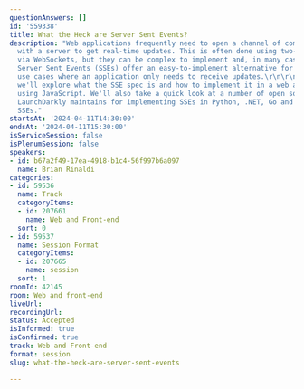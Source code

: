 ```yaml
---
questionAnswers: []
id: '559338'
title: What the Heck are Server Sent Events?
description: "Web applications frequently need to open a channel of communication
  with a server to get real-time updates. This is often done using two-way communication
  via WebSockets, but they can be complex to implement and, in many cases, are overkill.
  Server Sent Events (SSEs) offer an easy-to-implement alternative for many common
  use cases where an application only needs to receive updates.\r\n\r\nIn this session,
  we'll explore what the SSE spec is and how to implement it in a web application
  using JavaScript. We'll also take a quick look at a number of open source libraries
  LaunchDarkly maintains for implementing SSEs in Python, .NET, Go and more for server-to-server
  SSEs."
startsAt: '2024-04-11T14:30:00'
endsAt: '2024-04-11T15:30:00'
isServiceSession: false
isPlenumSession: false
speakers:
- id: b67a2f49-17ea-4918-b1c4-56f997b6a097
  name: Brian Rinaldi
categories:
- id: 59536
  name: Track
  categoryItems:
  - id: 207661
    name: Web and Front-end
  sort: 0
- id: 59537
  name: Session Format
  categoryItems:
  - id: 207665
    name: session
  sort: 1
roomId: 42145
room: Web and front-end
liveUrl: 
recordingUrl: 
status: Accepted
isInformed: true
isConfirmed: true
track: Web and Front-end
format: session
slug: what-the-heck-are-server-sent-events

---
```

